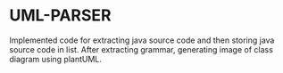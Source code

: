 # UML-PARSER
Implemented code for extracting java source code and then storing java source code in list. After extracting grammar, generating image of class diagram using plantUML.
